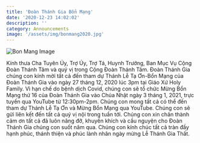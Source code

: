 ```yaml
---
title: 'Đoàn Thánh Gia Bổn Mạng'
date: '2020-12-23 14:02:02'
description: ''
category: Announcements
image: '/assets/img/bonmang2020.jpg'
---
```


![Bon Mang Image](/assets/images/bonmang2020.jpg)

Kính thưa Cha Tuyên Úy, Trợ Úy, Trợ Tá, Huynh Trưởng, Ban Mục Vụ Cộng Đoàn Thánh Tâm và quý vị trong Cộng Đoàn Thánh Tâm.  Đoàn Thánh Gia chúng con kính mời tất cả đến tham dự Thánh Lễ Tạ Ơn-Bổn Mạng của Đoàn Thánh Gia vào ngày 27 tháng 12, 2020 lúc 3pm tại Giáo Xứ Holy Family.  Vì hạn chế do bệnh dịch Covid, chúng con sẽ tổ chức Mừng Bổn Mạng thứ 16 của Đoàn Thánh Gia vào Chúa Nhật ngày 3 tháng 1, 2021, trực tuyến qua YouTube từ 12:30pm-2pm. Chúng con mong tất cả có thể đến tham dự Thánh Lễ Tạ Ơn và Mừng Bổn Mạng qua YouTube.  Chúng con sẽ gửi liên kết đến tất cả quý vị nội trong tuần tới. Chúng con xin chân thành cảm ơn tất cả đã luôn nâng đỡ, khuyến khích và cầu nguyện cho Đoàn Thánh Gia chúng con suốt năm qua.  Chúng con kính chúc tất cả tràn đầy hạnh phúc, thánh thiện và phúc lành nhân ngày mừng Lễ Thánh Gia Thất.
